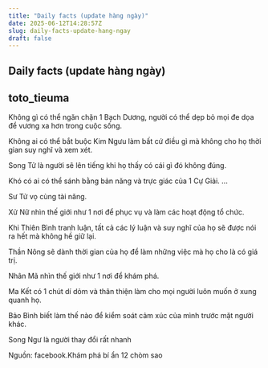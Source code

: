 ```yaml
---
title: "Daily facts (update hàng ngày)"
date: 2025-06-12T14:28:57Z
slug: daily-facts-update-hang-ngay
draft: false
---
```


## Daily facts (update hàng ngày)

## toto_tieuma

Không gì có thể ngăn chặn 1 Bạch Dương, người có thể dẹp bỏ mọi đe dọa để vương xa hơn trong cuộc sống.
 
Không ai có thể bắt buộc Kim Ngưu làm bất cứ điều gì mà không cho họ thời gian suy nghĩ và xem xét. 
 
Song Tử là người sẽ lên tiếng khi họ thấy có cái gì đó không đúng. 
 
Khó có ai có thể sánh bằng bản năng và trực giác của 1 Cự Giải. 
...
 
 
Sư Tử vọ cùng tài năng.
 
Xử Nữ nhìn thế giới như 1 nơi để phục vụ và làm các hoạt động tổ chức.
 
Khi Thiên Bình tranh luận, tất cả các lý luận và suy nghĩ của họ sẽ được nói ra hết mà không hề giữ lại.
 
Thần Nông sẽ dành thời gian của họ để làm những việc mà họ cho là có giá trị.
 
Nhân Mã nhìn thế giới như 1 nơi để khám phá.
 
Ma Kết có 1 chút dí dỏm và thân thiện làm cho mọi người luôn muốn ở xung quanh họ.
 
Bảo Bình biết làm thế nào để kiểm soát cảm xúc của mình trước mặt người khác.
 
Song Ngư là người thay đổi rất nhanh
 
 
Nguồn: facebook.Khám phá bí ẩn 12 chòm sao